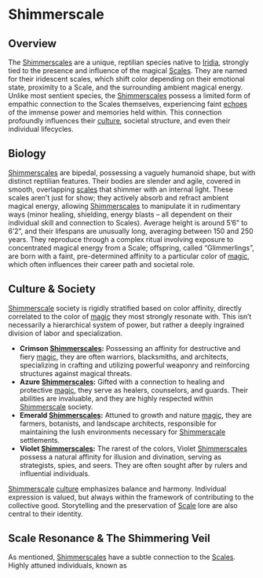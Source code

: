 # Shimmerscale

## Overview

The [Shimmerscales](/raw/20250501/scale/shimmerscale.md) are a unique, reptilian species native to [Iridia](/geography/world/iridia.md), strongly tied to the presence and influence of the magical [Scales](/geography/landmark/scale.md). They are named for their iridescent scales, which shift color depending on their emotional state, proximity to a Scale, and the surrounding ambient magical energy. Unlike most sentient species, the [Shimmerscales](/raw/20250504/species/shimmerscale.md) possess a limited form of empathic connection to the Scales themselves, experiencing faint [echoes](/raw/20250501/soul/echoes.md) of the immense power and memories held within. This connection profoundly influences their [culture](/raw/20250501/dwarf/culture.md), societal structure, and even their individual lifecycles.

## Biology

[Shimmerscales](/raw/20250501/scale/shimmerscale.md) are bipedal, possessing a vaguely humanoid shape, but with distinct reptilian features. Their bodies are slender and agile, covered in smooth, overlapping [scales](/geography/landmark/scale.md) that shimmer with an internal light. These scales aren't just for show; they actively absorb and refract ambient magical energy, allowing [Shimmerscales](/raw/20250504/species/shimmerscale.md) to manipulate it in rudimentary ways (minor healing, shielding, energy blasts – all dependent on their individual skill and connection to Scales). Average height is around 5’6” to 6’2”, and their lifespans are unusually long, averaging between 150 and 250 years. They reproduce through a complex ritual involving exposure to concentrated magical energy from a Scale; offspring, called “Glimmerlings”, are born with a faint, pre-determined affinity to a particular color of [magic](/structure/mechanic/magic.md), which often influences their career path and societal role.

## Culture & Society

[Shimmerscale](/raw/20250501/scale/shimmerscale.md) society is rigidly stratified based on color affinity, directly correlated to the color of [magic](/structure/mechanic/magic.md) they most strongly resonate with. This isn’t necessarily a hierarchical system of power, but rather a deeply ingrained division of labor and specialization. 

*   **Crimson [Shimmerscales](/raw/20250501/scale/shimmerscale.md):** Possessing an affinity for destructive and fiery [magic](/structure/mechanic/magic.md), they are often warriors, blacksmiths, and architects, specializing in crafting and utilizing powerful weaponry and reinforcing structures against magical threats.
*   **Azure [Shimmerscales](/raw/20250501/scale/shimmerscale.md):** Gifted with a connection to healing and protective [magic](/structure/mechanic/magic.md), they serve as healers, counselors, and guards. Their abilities are invaluable, and they are highly respected within [Shimmerscale](/raw/20250504/species/shimmerscale.md) society.
*   **Emerald [Shimmerscales](/raw/20250501/scale/shimmerscale.md):** Attuned to growth and nature [magic](/structure/mechanic/magic.md), they are farmers, botanists, and landscape architects, responsible for maintaining the lush environments necessary for [Shimmerscale](/raw/20250504/species/shimmerscale.md) settlements. 
*   **Violet [Shimmerscales](/raw/20250501/scale/shimmerscale.md):** The rarest of the colors, Violet [Shimmerscales](/raw/20250504/species/shimmerscale.md) possess a natural affinity for illusion and divination, serving as strategists, spies, and seers. They are often sought after by rulers and influential individuals.

[Shimmerscale](/raw/20250501/scale/shimmerscale.md) [culture](/raw/20250501/dwarf/culture.md) emphasizes balance and harmony. Individual expression is valued, but always within the framework of contributing to the collective good. Storytelling and the preservation of [Scale](/geography/landmark/scale.md) lore are also central to their identity.

## Scale Resonance & The Shimmering Veil

As mentioned, [Shimmerscales](/raw/20250501/scale/shimmerscale.md) have a subtle connection to the [Scales](/geography/landmark/scale.md). Highly attuned individuals, known as 
